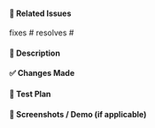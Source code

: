 #### 🔗 Related Issues

<!--
  Link the related issue(s) using GitHub's linking syntax (e.g., "fixes #123").
  This ensures traceability and automatic closure of issues when the PR is merged.
-->

fixes #<issue-number>
resolves #<issue-number>

<!-- IMPORTANT: ensure this PR is linked to Zenhub by clicking the "Connect Issue" CTA below. -->

#### 📝 Description

<!--
  Provide a summary of the changes introduced by this pull request.
    - What is the purpose of this PR?
    - What problem does it solve?
    - Include any relevant context or links (designs, documentation, Slack discussions).
-->

#### ✅ Changes Made

<!-- Briefly outline the changes made in this PR. Use bullet points or a short list for clarity. -->

#### 🚀 Test Plan

<!--
  Outline the testing approach for this pull request.
  Include any manual steps, automated tests, or test cases that were executed.
-->

#### 📸 Screenshots / Demo (if applicable)

<!-- If your PR changes the UI or includes visual updates, include before-and-after screenshots or a short demo video. -->
